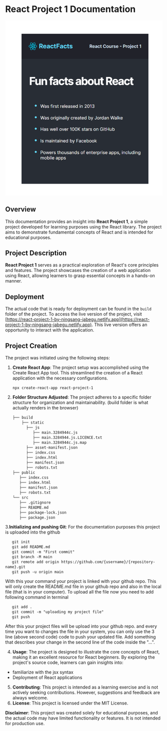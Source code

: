 # React Project 1 Documentation

![Project Screenshots](https://github.com/Ningsang-Jabegu/Learning-React-1/blob/main/Screenshot%20without%20hover.png)

## Overview

This documentation provides an insight into **React Project 1**, a simple project developed for learning purposes using the React library. The project aims to demonstrate fundamental concepts of React and is intended for educational purposes.

## Project Description

**React Project 1** serves as a practical exploration of React's core principles and features. The project showcases the creation of a web application using React, allowing learners to grasp essential concepts in a hands-on manner.

## Deployment

The actual code that is ready for deployment can be found in the `build` folder of the project. To access the live version of the project, visit [https://react-project-1-by-ningsang-jabegu.netlify.app](https://react-project-1-by-ningsang-jabegu.netlify.app). This live version offers an opportunity to interact with the application.

## Project Creation

The project was initiated using the following steps:

1. **Create React App**: The project setup was accomplished using the Create React App tool. This streamlined the creation of a React application with the necessary configurations.

   ```terminal
   npx create-react-app react-project-1
2. **Folder Structure Adjusted**: The project adheres to a specific folder structure for organization and maintainability. (build folder is what actually renders in the browser)
   ```terminal
   ├── build
       ├── static
         ├── js
            ├── main.3284944c.js
            ├── main.3284944.js.LICENCE.txt
            ├── main.3284944c.js.map
         ├── asset-manifest.json
         ├── index.css
         ├── index.html
         ├── manifest.json
         ├── robots.txt
   ├── public
      ├── index.css
      ├── index.html
      ├── manifest.json
      ├── robots.txt
   └── src
      ├── .gitignore
      ├── README.md
      ├── package-lock.json
      ├── package.json
   ```
3.**Initializing and pushing Git**: For the documentation purposes this project is uploaded into the github
   ```terminal
      git init
      git add README.md
      git commit -m "First commit"
      git branch -M main
      git remote add origin https://github.com/{username}/{repository-name}.git
      git push -u origin main
   ```
   With this your command your project is linked with your github repo. This will only create the README.md file in your github repo and also in the local file (that is in your computer).
   To upload all the file now you need to add following command in terminal
   ```terminal
      git add .
      git commit -m "uploading my project file"
      git push
   ```
   After this your project files will be upload into your github repo. and every time you want to changes the file in your system, you can only use the 3 line (above second code) code to push your updated file. Add something that describes your change in the second line of the code inside the "...".
   
4.  **Usage**: The project is designed to illustrate the core concepts of React, making it an excellent resource for React beginners. By exploring the project's source code, learners can gain insights into:

   - familiarize with the jsx syntax
   - Deployment of React applications
5. **Contributing**: This project is intended as a learning exercise and is not actively seeking contributions. However, suggestions and feedback are always welcome.
6. **License**: This project is licensed under the MIT License.

**Disclaimer**: This project was created solely for educational purposes, and the actual code may have limited functionality or features. It is not intended for production use.
